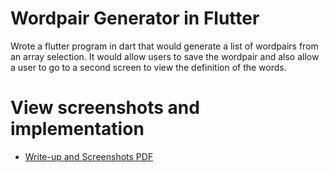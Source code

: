 # Wordpair Generator in Flutter

Wrote a flutter program in dart that would generate a list of wordpairs from an array selection. It would allow users to save the wordpair and also allow a user to go to a second screen to view the definition of the words.

# View screenshots and implementation

- [Write-up and Screenshots PDF](https://github.com/MohammadAli896/wordpair-generator-flutter/blob/main/Mohammad%20Ali%20-%20Lab%201%20Submission.pdf)
